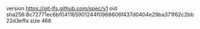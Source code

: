version https://git-lfs.github.com/spec/v1
oid sha256:8c72771ec6bf041165901244f0968606f437d0404e29ba371f62c2bb22d3effa
size 466
